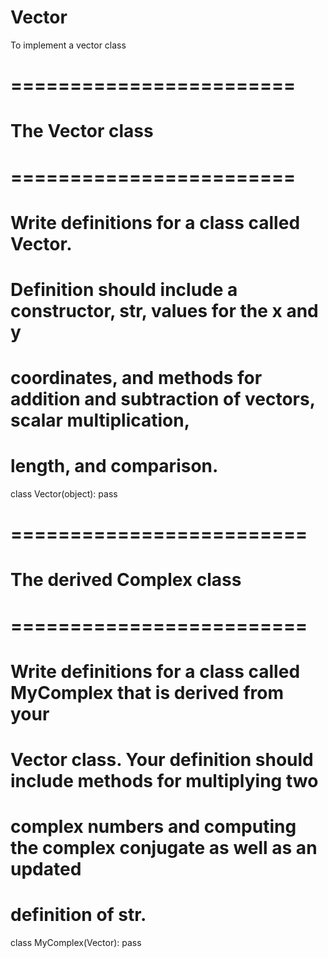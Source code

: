 # Vector
To implement a vector class


# ========================
# The Vector class
# ========================

# Write definitions for a class called Vector.
# Definition should include a constructor,  __str__, values for the x and y
# coordinates, and methods for addition and subtraction of vectors, scalar multiplication,
# length, and comparison.

class Vector(object):
    pass

# =========================
# The derived Complex class
# =========================

# Write definitions for a class called MyComplex that is derived from your
# Vector class.  Your definition should include methods for multiplying two
# complex numbers and computing the complex conjugate as well as an updated
# definition of __str__.

class MyComplex(Vector):
    pass
